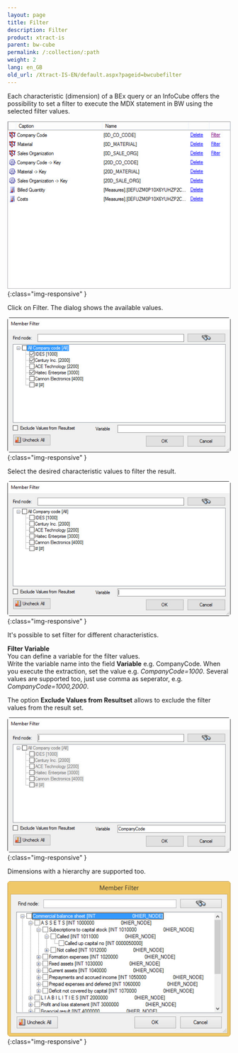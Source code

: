 ```yaml
---
layout: page
title: Filter
description: Filter
product: xtract-is
parent: bw-cube
permalink: /:collection/:path
weight: 2
lang: en_GB
old_url: /Xtract-IS-EN/default.aspx?pageid=bwcubefilter
---
```


Each characteristic (dimension) of a BEx query or an InfoCube offers the possibility to set a filter to execute the MDX statement in BW using the selected filter values.

![BWCube-Filter-01](/img/content/BWCube-Filter-01.jpg){:class="img-responsive" }

Click on Filter. The dialog shows the available values. 

![BWCube-Filter-02](/img/content/BWCube-Filter-02.jpg){:class="img-responsive" }

Select the desired characteristic values to filter the result.  

![BWCube-Filter-03](/img/content/BWCube-Filter-03.jpg){:class="img-responsive" }

It's possible to set filter for different characteristics.  

**Filter Variable**<br>
You can define a variable for the filter values.  
Write the variable name into the field **Variable** e.g. CompanyCode.
When you execute the extraction, set the value e.g. *CompanyCode=1000*.
Several values are supported too, just use comma as seperator, e.g. *CompanyCode=1000,2000*.

The option **Exclude Values from Resultset** allows to exclude the filter values from the result set. 

![BWCube-Filter-03-a](/img/content/BWCube-Filter-03-a.jpg){:class="img-responsive" } 

Dimensions with a hierarchy are supported too. 

![BWCube_Hierarchy](/img/content/BWCube_Hierarchy.jpg){:class="img-responsive" } 